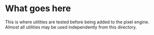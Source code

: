 # What goes here
This is where utilities are tested before being added to the pixel engine. Almost all utilities may be used independently from this directory.
